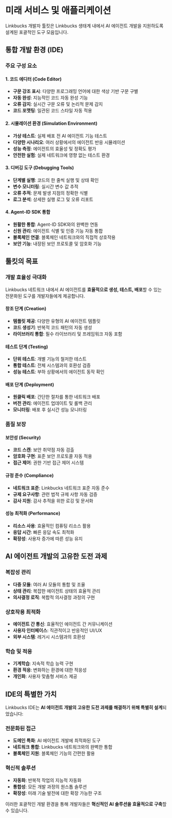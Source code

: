 # 미래 서비스 및 애플리케이션

Linkbucks 개발자 툴킷은 Linkbucks 생태계 내에서 AI 에이전트 개발을 지원하도록 설계된 포괄적인 도구 모음입니다.

## 통합 개발 환경 (IDE)

### 주요 구성 요소

#### 1. 코드 에디터 (Code Editor)
- **구문 강조 표시**: 다양한 프로그래밍 언어에 대한 색상 기반 구문 구별
- **자동 완성**: 지능적인 코드 자동 완성 기능
- **오류 감지**: 실시간 구문 오류 및 논리적 문제 감지
- **코드 포맷팅**: 일관된 코드 스타일 자동 적용

#### 2. 시뮬레이션 환경 (Simulation Environment)
- **가상 테스트**: 실제 배포 전 AI 에이전트 기능 테스트
- **다양한 시나리오**: 여러 상황에서의 에이전트 반응 시뮬레이션
- **성능 측정**: 에이전트의 효율성 및 정확도 평가
- **안전한 실험**: 실제 네트워크에 영향 없는 테스트 환경

#### 3. 디버깅 도구 (Debugging Tools)
- **단계별 실행**: 코드의 한 줄씩 실행 및 상태 확인
- **변수 모니터링**: 실시간 변수 값 추적
- **오류 추적**: 문제 발생 지점의 정확한 식별
- **로그 분석**: 상세한 실행 로그 및 오류 리포트

#### 4. Agent-ID SDK 통합
- **원활한 통합**: Agent-ID SDK와의 완벽한 연동
- **신원 관리**: 에이전트 식별 및 인증 기능 자동 통합
- **블록체인 연결**: 블록체인 네트워크와의 직접적 상호작용
- **보안 기능**: 내장된 보안 프로토콜 및 암호화 기능

## 툴킷의 목표

### 개발 효율성 극대화
Linkbucks 네트워크 내에서 AI 에이전트를 **효율적으로 생성, 테스트, 배포**할 수 있는 전문화된 도구를 개발자들에게 제공합니다.

#### 창조 단계 (Creation)
- **템플릿 제공**: 다양한 유형의 AI 에이전트 템플릿
- **코드 생성기**: 반복적 코드 패턴의 자동 생성
- **라이브러리 통합**: 필수 라이브러리 및 프레임워크 자동 포함

#### 테스트 단계 (Testing)
- **단위 테스트**: 개별 기능의 철저한 테스트
- **통합 테스트**: 전체 시스템과의 호환성 검증
- **성능 테스트**: 부하 상황에서의 에이전트 동작 확인

#### 배포 단계 (Deployment)
- **원클릭 배포**: 간단한 절차를 통한 네트워크 배포
- **버전 관리**: 에이전트 업데이트 및 롤백 관리
- **모니터링**: 배포 후 실시간 성능 모니터링

### 품질 보장

#### 보안성 (Security)
- **코드 스캔**: 보안 취약점 자동 검출
- **암호화 구현**: 표준 보안 프로토콜 자동 적용
- **접근 제어**: 권한 기반 접근 제어 시스템

#### 규정 준수 (Compliance)  
- **네트워크 표준**: Linkbucks 네트워크 표준 자동 준수
- **규제 요구사항**: 관련 법적 규제 사항 자동 검증
- **감사 지원**: 감사 추적을 위한 로깅 및 문서화

#### 성능 최적화 (Performance)
- **리소스 사용**: 효율적인 컴퓨팅 리소스 활용
- **응답 시간**: 빠른 응답 속도 최적화
- **확장성**: 사용자 증가에 따른 성능 유지

## AI 에이전트 개발의 고유한 도전 과제

### 복잡성 관리
- **다중 모듈**: 여러 AI 모듈의 통합 및 조율
- **상태 관리**: 복잡한 에이전트 상태의 효율적 관리
- **의사결정 로직**: 복합적 의사결정 과정의 구현

### 상호작용 최적화
- **에이전트 간 통신**: 효율적인 에이전트 간 커뮤니케이션
- **사용자 인터페이스**: 직관적이고 반응적인 UI/UX
- **외부 시스템**: 레거시 시스템과의 호환성

### 학습 및 적응
- **기계학습**: 지속적 학습 능력 구현
- **환경 적응**: 변화하는 환경에 대한 적응성
- **개인화**: 사용자 맞춤형 서비스 제공

## IDE의 특별한 가치

Linkbucks IDE는 **AI 에이전트 개발의 고유한 도전 과제를 해결하기 위해 특별히 설계**되었습니다:

### 전문화된 접근
- **도메인 특화**: AI 에이전트 개발에 최적화된 도구
- **네트워크 통합**: Linkbucks 네트워크와의 완벽한 통합
- **블록체인 지원**: 블록체인 기능의 간편한 활용

### 혁신적 솔루션
- **자동화**: 반복적 작업의 지능적 자동화
- **통합성**: 모든 개발 과정의 원스톱 솔루션
- **확장성**: 미래 기술 발전에 대한 확장 가능한 구조

이러한 포괄적인 개발 환경을 통해 개발자들은 **혁신적인 AI 솔루션을 효율적으로 구축**할 수 있습니다.